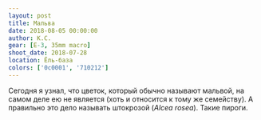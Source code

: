 ```yaml
---
layout: post
title: Мальва
date: 2018-08-05 00:00:00
author: К.С.
gear: [E-3, 35mm macro]
shoot_date: 2018-07-28
location: Ёль-база
colors: ['0c0001', '710212']
---
```

Сегодня я узнал, что цветок, который обычно называют мальвой, на самом деле ею не является (хоть и относится к тому же семейству). А правильно это дело называть штокрозой (_Alcea rosea_). Такие пироги.
